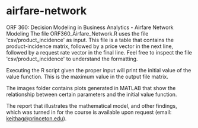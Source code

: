 # airfare-network
ORF 360: Decision Modeling in Business Analytics - Airfare Network Modeling
The file ORF360_Airfare_Network.R uses the file 'csv/product_incidence' as input. 
This file is a table that contains the product-incidence matrix, 
followed by a price vector in the next line, 
followed by a request rate vector in the final line. Feel free to inspect the file 
'csv/product_incidence' to understand the formatting.

Executing the R script given the proper input will print the initial value of the value function.
This is the maximum value in the output file matrix.

The images folder contains plots generated in MATLAB that show the relationship
between certain parameters and the initial value function.

The report that illustrates the mathematical model, and other findings, which was turned in for the course is available upon request (email: keithag@princeton.edu).
